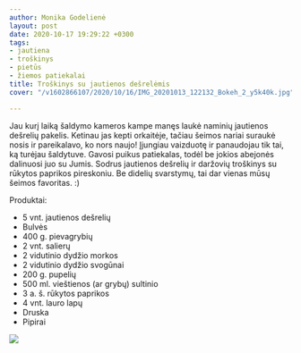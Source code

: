 ```yaml
---
author: Monika Godelienė
layout: post
date: 2020-10-17 19:29:22 +0300
tags:
- jautiena
- troškinys
- pietūs
- žiemos patiekalai
title: Troškinys su jautienos dešrelėmis
cover: "/v1602866107/2020/10/16/IMG_20201013_122132_Bokeh_2_y5k40k.jpg"

---
```

Jau kurį laiką šaldymo kameros kampe manęs laukė naminių jautienos dešrelių pakelis. Ketinau jas kepti orkaitėje, tačiau šeimos nariai suraukė nosis ir pareikalavo, ko nors naujo! Įjungiau vaizduotę ir panaudojau tik tai, ką turėjau šaldytuve. Gavosi puikus patiekalas, todėl be jokios abejonės dalinuosi juo su Jumis. Sodrus jautienos dešrelių ir daržovių troškinys su rūkytos paprikos pireskoniu. Be didelių svarstymų, tai dar vienas mūsų šeimos favoritas. :)

Produktai:

* 5 vnt. jautienos dešrelių
* Bulvės
* 400 g. pievagrybių
* 2 vnt. salierų
* 2 vidutinio dydžio morkos
* 2 vidutinio dydžio svogūnai
* 200 g. pupelių
* 500 ml. vieštienos (ar grybų) sultinio
* 3 a. š. rūkytos paprikos
* 4 vnt. lauro lapų
* Druska
* Pipirai

![](https://res.cloudinary.com/monikagod/image/upload/v1602866126/2020/10/16/IMG_20201013_110937_Bokeh_2_ballsr.jpg)